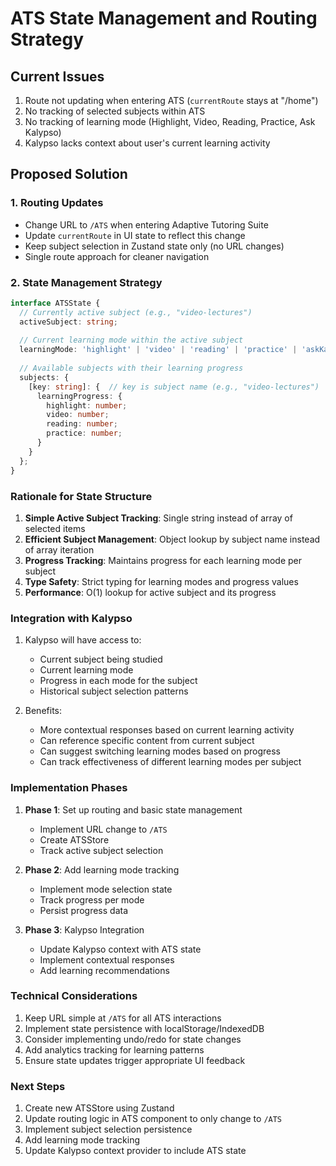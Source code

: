 # ATS State Management and Routing Strategy

## Current Issues
1. Route not updating when entering ATS (`currentRoute` stays at "/home")
2. No tracking of selected subjects within ATS
3. No tracking of learning mode (Highlight, Video, Reading, Practice, Ask Kalypso)
4. Kalypso lacks context about user's current learning activity

## Proposed Solution

### 1. Routing Updates
- Change URL to `/ATS` when entering Adaptive Tutoring Suite
- Update `currentRoute` in UI state to reflect this change
- Keep subject selection in Zustand state only (no URL changes)
- Single route approach for cleaner navigation

### 2. State Management Strategy

```typescript
interface ATSState {
  // Currently active subject (e.g., "video-lectures")
  activeSubject: string;
  
  // Current learning mode within the active subject
  learningMode: 'highlight' | 'video' | 'reading' | 'practice' | 'askKalypso';
  
  // Available subjects with their learning progress
  subjects: {
    [key: string]: {  // key is subject name (e.g., "video-lectures")
      learningProgress: {
        highlight: number;
        video: number;
        reading: number;
        practice: number;
      }
    }
  };
}
```

### Rationale for State Structure
1. **Simple Active Subject Tracking**: Single string instead of array of selected items
2. **Efficient Subject Management**: Object lookup by subject name instead of array iteration
3. **Progress Tracking**: Maintains progress for each learning mode per subject
4. **Type Safety**: Strict typing for learning modes and progress values
5. **Performance**: O(1) lookup for active subject and its progress

### Integration with Kalypso
1. Kalypso will have access to:
   - Current subject being studied
   - Current learning mode
   - Progress in each mode for the subject
   - Historical subject selection patterns

2. Benefits:
   - More contextual responses based on current learning activity
   - Can reference specific content from current subject
   - Can suggest switching learning modes based on progress
   - Can track effectiveness of different learning modes per subject

### Implementation Phases
1. **Phase 1**: Set up routing and basic state management
   - Implement URL change to `/ATS`
   - Create ATSStore
   - Track active subject selection

2. **Phase 2**: Add learning mode tracking
   - Implement mode selection state
   - Track progress per mode
   - Persist progress data

3. **Phase 3**: Kalypso Integration
   - Update Kalypso context with ATS state
   - Implement contextual responses
   - Add learning recommendations

### Technical Considerations
1. Keep URL simple at `/ATS` for all ATS interactions
2. Implement state persistence with localStorage/IndexedDB
3. Consider implementing undo/redo for state changes
4. Add analytics tracking for learning patterns
5. Ensure state updates trigger appropriate UI feedback

### Next Steps
1. Create new ATSStore using Zustand
2. Update routing logic in ATS component to only change to `/ATS`
3. Implement subject selection persistence
4. Add learning mode tracking
5. Update Kalypso context provider to include ATS state 